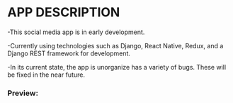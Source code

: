 # APP DESCRIPTION

-This social media app is in early development.

-Currently using technologies such as Django, React Native, Redux, and a Django REST framework for development.

-In its current state, the app is unorganize has a variety of bugs. These will be fixed in the near future.

<h3>Preview:</h3>



